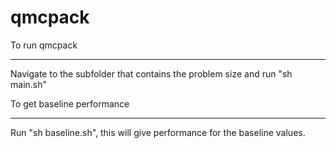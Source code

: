 # qmcpack

To run qmcpack
________________________________________________________________________________
Navigate to the subfolder that contains the problem size and run "sh main.sh"

To get baseline performance
______________________________________________________________________________
Run "sh baseline.sh", this will give performance for the baseline values.
